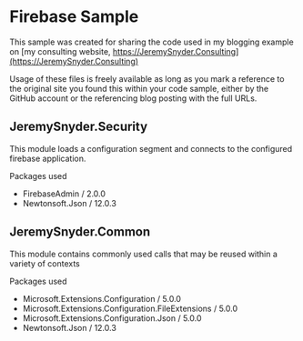    # Firebase Sample
   
   This sample was created for sharing the code used in my blogging example on [my consulting website, https://JeremySnyder.Consulting](https://JeremySnyder.Consulting)
   
   Usage of these files is freely available as long as you mark a reference to the original site you found this within your code sample, either by the GitHub account or the referencing blog posting with the full URLs.
   
   ## JeremySnyder.Security
   This module loads a configuration segment and connects to the configured firebase application.

   Packages used
   * FirebaseAdmin / 2.0.0
   * Newtonsoft.Json / 12.0.3

   
   ## JeremySnyder.Common
   This module contains commonly used calls that may be reused within a variety of contexts
   
   Packages used
   * Microsoft.Extensions.Configuration / 5.0.0
   * Microsoft.Extensions.Configuration.FileExtensions / 5.0.0
   * Microsoft.Extensions.Configuration.Json / 5.0.0
   * Newtonsoft.Json / 12.0.3
   